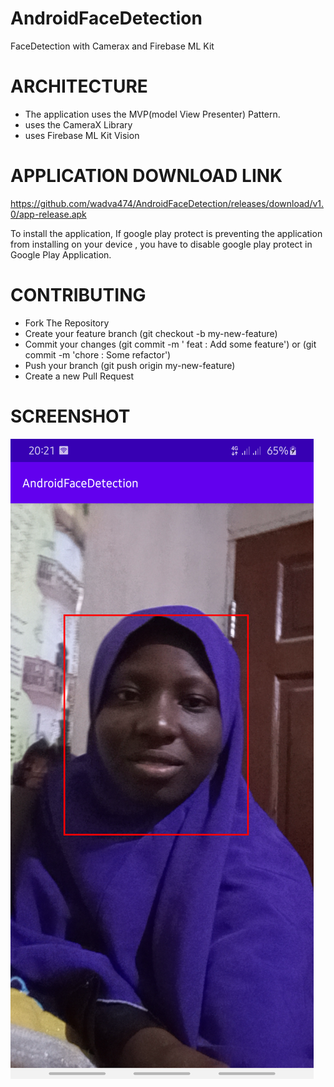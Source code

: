 # AndroidFaceDetection
FaceDetection with Camerax and Firebase ML Kit 


# ARCHITECTURE 
- The application uses the MVP(model View Presenter) Pattern. 
- uses the CameraX Library 
- uses Firebase ML Kit Vision


# APPLICATION DOWNLOAD LINK 
https://github.com/wadva474/AndroidFaceDetection/releases/download/v1.0/app-release.apk

To install the application, If google play protect is preventing the application from installing
on your device , you have to disable google play protect in Google Play Application.

# CONTRIBUTING 
- Fork The Repository
- Create your feature branch (git checkout -b my-new-feature)
- Commit your changes (git commit -m ' feat : Add some feature') or (git commit -m 'chore : Some refactor')
- Push your branch (git push origin my-new-feature)
- Create a new Pull Request

# SCREENSHOT 
![Sample Screen](imagery/device-2020-09-24-202150.png)
